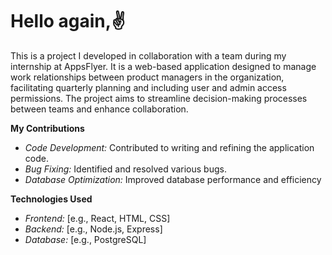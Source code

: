 # Hello again,✌️

This is a project I developed in collaboration with a team during my internship at AppsFlyer.
It is a web-based application designed to manage work relationships between product managers in the organization, 
facilitating quarterly planning and including user and admin access permissions. 
The project aims to streamline decision-making processes between teams and enhance collaboration.

**My Contributions**
* _Code Development:_ Contributed to writing and refining the application code.
* _Bug Fixing:_ Identified and resolved various bugs.
* _Database Optimization:_ Improved database performance and efficiency

**Technologies Used**
* _Frontend:_ [e.g., React, HTML, CSS]
* _Backend:_ [e.g., Node.js, Express]
* _Database:_ [e.g., PostgreSQL]



